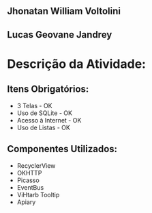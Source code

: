 ## Jhonatan William Voltolini
## Lucas Geovane Jandrey

# Descrição da Atividade:

## Itens Obrigatórios:
- 3 Telas - OK
- Uso de SQLite - OK
- Acesso à Internet - OK
- Uso de Listas - OK

## Componentes Utilizados:
- RecyclerView
- OKHTTP
- Picasso
- EventBus
- ViHtarb Tooltip
- Apiary